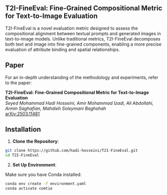 ## T2I-FineEval: Fine-Grained Compositional Metric for Text-to-Image Evaluation

T2I-FineEval is a novel evaluation metric designed to assess the compositional alignment between textual prompts and generated images in text-to-image models. Unlike traditional metrics, T2I-FineEval decomposes both text and image into fine-grained components, enabling a more precise evaluation of attribute binding and spatial relationships.

## Paper

For an in-depth understanding of the methodology and experiments, refer to the paper:

**T2I-FineEval: Fine-Grained Compositional Metric for Text-to-Image Evaluation**  
*Seyed Mohammad Hadi Hosseini, Amir Mohammad Izadi, Ali Abdollahi, Armin Saghafian, Mahdieh Soleymani Baghshah*  
[arXiv:2503.11481](https://arxiv.org/abs/2503.11481)

## Installation

1. **Clone the Repository**:

```bash
git clone https://github.com/hadi-hosseini/T2I-FineEval.git
cd T2I-FineEval
```

2. **Set Up Environment**:

Make sure you have Conda installed:

```bash
conda env create -f environment.yaml
conda activate comtie
```
